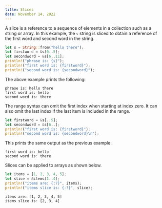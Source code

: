 ```yaml
---
title: Slices
date: November 14, 2022
---
```


A slice is a reference to a sequence of elements in a collection such as a string or array. In this example, the `s` string is sliced to obtain a reference of the first word and second word in the string.

```rust
let s = String::from("hello there");
let firstword = &s[0..5];
let secondword = &s[6..11];
println!("phrase is: {s}");
println!("first word is: {firstword}");
println!("second word is: {secondword}");
```

The above example prints the following:

```
phrase is: hello there
first word is: hello
second word is: there
```

The range syntax can omit the first index when starting at index zero. It can also omit the last index if the last item is included in the range.

```rust
let firstword = &s[..5];
let secondword = &s[6..];
println!("first word is: {firstword}");
println!("second word is: {secondword}\n");
```

This prints the same output as the previous example:

```
first word is: hello
second word is: there
```

Slices can be applied to arrays as shown below.

```rust
let items = [1, 2, 3, 4, 5];
let slice = &items[1..4];
println!("items are: {:?}", items);
println!("items slice is: {:?}", slice);
```

```
items are: [1, 2, 3, 4, 5]
items slice is: [2, 3, 4]
```
